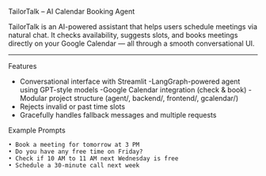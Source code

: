 TailorTalk – AI Calendar Booking Agent

TailorTalk is an AI-powered assistant that helps users schedule meetings via natural chat. It checks availability, suggests slots, and books meetings directly on your Google Calendar — all through a smooth conversational UI.

---

Features

- Conversational interface with Streamlit
-LangGraph-powered agent using GPT-style models
-Google Calendar integration (check & book)
-Modular project structure (agent/, backend/, frontend/, gcalendar/)
- Rejects invalid or past time slots
- Gracefully handles fallback messages and multiple requests

Example Prompts

```plaintext
• Book a meeting for tomorrow at 3 PM
• Do you have any free time on Friday?
• Check if 10 AM to 11 AM next Wednesday is free
• Schedule a 30-minute call next week
